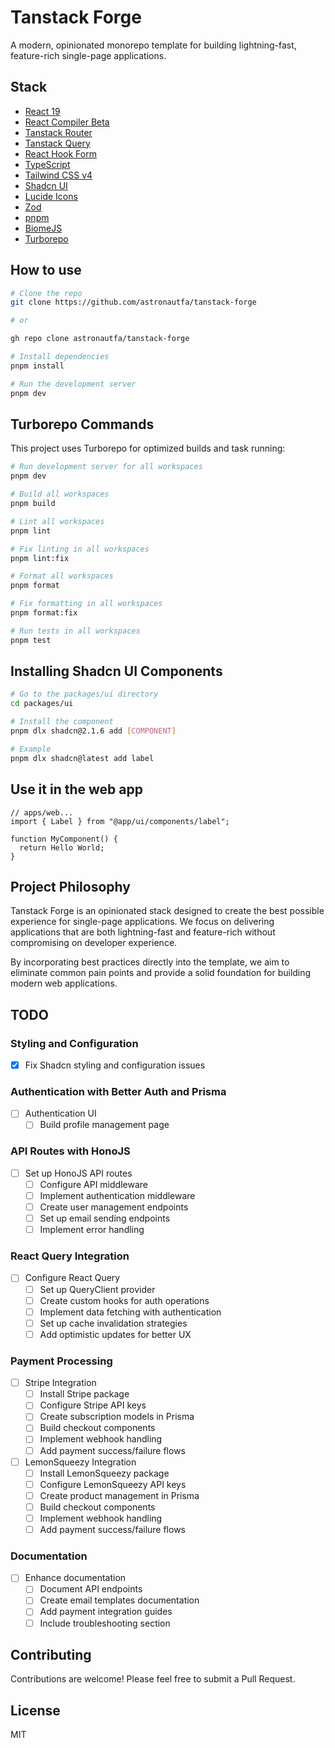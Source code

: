 # Tanstack Forge

A modern, opinionated monorepo template for building lightning-fast, feature-rich single-page applications.

## Stack

- [React 19](https://react.dev/)
- [React Compiler Beta](https://github.com/react-compiler/react-compiler)
- [Tanstack Router](https://tanstack.com/router)
- [Tanstack Query](https://tanstack.com/query)
- [React Hook Form](https://react-hook-form.com/)
- [TypeScript](https://www.typescriptlang.org/)
- [Tailwind CSS v4](https://tailwindcss.com/)
- [Shadcn UI](https://ui.shadcn.com/)
- [Lucide Icons](https://lucide.dev/)
- [Zod](https://zod.dev/)
- [pnpm](https://pnpm.io/)
- [BiomeJS](https://biomejs.dev/)
- [Turborepo](https://turbo.build/)

## How to use

```bash
# Clone the repo
git clone https://github.com/astronautfa/tanstack-forge

# or

gh repo clone astronautfa/tanstack-forge
```

```bash
# Install dependencies
pnpm install
```

```bash
# Run the development server
pnpm dev
```

## Turborepo Commands

This project uses Turborepo for optimized builds and task running:

```bash
# Run development server for all workspaces
pnpm dev

# Build all workspaces
pnpm build

# Lint all workspaces
pnpm lint

# Fix linting in all workspaces
pnpm lint:fix

# Format all workspaces
pnpm format

# Fix formatting in all workspaces
pnpm format:fix

# Run tests in all workspaces
pnpm test
```

## Installing Shadcn UI Components

```bash
# Go to the packages/ui directory
cd packages/ui
```

```bash
# Install the component
pnpm dlx shadcn@2.1.6 add [COMPONENT]
```

```bash
# Example
pnpm dlx shadcn@latest add label
```

## Use it in the web app

```tsx
// apps/web...
import { Label } from "@app/ui/components/label";

function MyComponent() {
  return Hello World;
}
```

## Project Philosophy

Tanstack Forge is an opinionated stack designed to create the best possible experience for single-page applications. We focus on delivering applications that are both lightning-fast and feature-rich without compromising on developer experience.

By incorporating best practices directly into the template, we aim to eliminate common pain points and provide a solid foundation for building modern web applications.

## TODO

### Styling and Configuration

- [x] Fix Shadcn styling and configuration issues

### Authentication with Better Auth and Prisma

- [ ] Authentication UI
  - [ ] Build profile management page

### API Routes with HonoJS

- [ ] Set up HonoJS API routes
  - [ ] Configure API middleware
  - [ ] Implement authentication middleware
  - [ ] Create user management endpoints
  - [ ] Set up email sending endpoints
  - [ ] Implement error handling

### React Query Integration

- [ ] Configure React Query
  - [ ] Set up QueryClient provider
  - [ ] Create custom hooks for auth operations
  - [ ] Implement data fetching with authentication
  - [ ] Set up cache invalidation strategies
  - [ ] Add optimistic updates for better UX

### Payment Processing

- [ ] Stripe Integration
  - [ ] Install Stripe package
  - [ ] Configure Stripe API keys
  - [ ] Create subscription models in Prisma
  - [ ] Build checkout components
  - [ ] Implement webhook handling
  - [ ] Add payment success/failure flows

- [ ] LemonSqueezy Integration
  - [ ] Install LemonSqueezy package
  - [ ] Configure LemonSqueezy API keys
  - [ ] Create product management in Prisma
  - [ ] Build checkout components
  - [ ] Implement webhook handling
  - [ ] Add payment success/failure flows

### Documentation

- [ ] Enhance documentation
  - [ ] Document API endpoints
  - [ ] Create email templates documentation
  - [ ] Add payment integration guides
  - [ ] Include troubleshooting section

## Contributing

Contributions are welcome! Please feel free to submit a Pull Request.

## License

MIT
